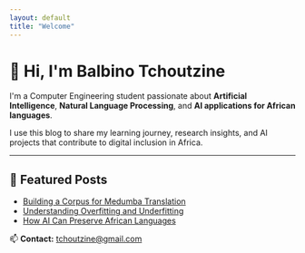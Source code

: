 ```yaml
---
layout: default
title: "Welcome"
---
```

# 👋 Hi, I'm Balbino Tchoutzine

I'm a Computer Engineering student passionate about **Artificial Intelligence**, **Natural Language Processing**, and **AI applications for African languages**.  

I use this blog to share my learning journey, research insights, and AI projects that contribute to digital inclusion in Africa.

---
## 🧠 Featured Posts
- [Building a Corpus for Medumba Translation](#)
- [Understanding Overfitting and Underfitting](#)
- [How AI Can Preserve African Languages](#)

📫 **Contact:** [tchoutzine@gmail.com](mailto:tchoutzine@gmail.com)